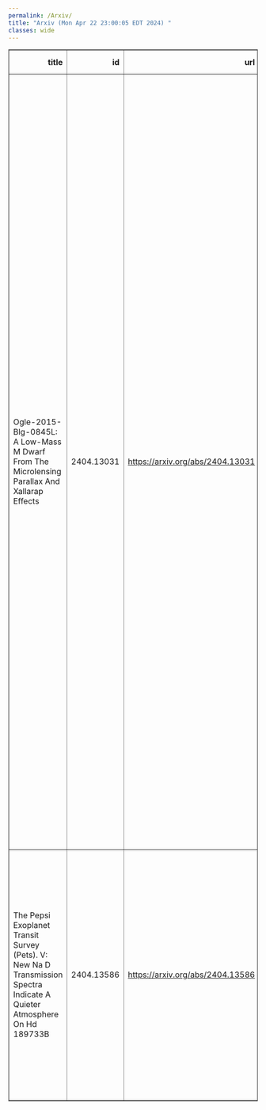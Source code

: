 ```yaml
---
permalink: /Arxiv/
title: "Arxiv (Mon Apr 22 23:00:05 EDT 2024) "
classes: wide
---
```

<table border="1" class="dataframe">
  <thead>
    <tr style="text-align: right;">
      <th>title</th>
      <th>id</th>
      <th>url</th>
      <th>authors</th>
      <th>Local Authors</th>
    </tr>
  </thead>
  <tbody>
    <tr>
      <td>Ogle-2015-Blg-0845L: A Low-Mass M Dwarf From The Microlensing Parallax   And Xallarap Effects</td>
      <td>2404.13031</td>
      <td><a href="https://arxiv.org/abs/2404.13031" target="_blank">https://arxiv.org/abs/2404.13031</a></td>
      <td>Zhecheng Hu, Wei Zhu, Andrew Gould, Andrzej Udalski, Takahiro Sumi, Ping Chen, Sebastiano Calchi Novati, Jennifer C. Yee, Charles A. Beichman, Geoffery Bryden, Sean Carey, Michael Fausnaugh, B. Scott Gaudi, Calen B. Henderson, Yossi Shvartzvald, Benjamin Wibking, Przemek Mróz, Jan Skowron, Radoslaw Poleski, Michaeł K. Szymański, Igor Soszynśki, Paweł Pietrukowicz, Szymon Kozłowski, Krzysztof Ulaczyk, Krzysztof A. Rybicki, Patryk Iwanek, Marcin Wrona, Mariusz Gromadzki, Fumio Abe, Richard Barry, David P. Bennett, Aparna Bhattacharya, Ian A. Bond, Hirosane Fujii, Akihiko Fukui, Ryusei Hamada, Yuki Hirao, Stela Ishitani Silva, Yoshitaka Itow, Rintaro Kirikawa, Naoki Koshimoto, Yutaka Matsubara, Shota Miyazaki, Yasushi Muraki, Greg Olmschenk, Clément Ranc, Nicholas J. Rattenbury, Yuki Satoh, Daisuke Suzuki, Mio Tomoyoshi, Paul. J. Tristram, Aikaterini Vandorou, Hibiki Yama, Kansuke Yamashita</td>
      <td>Andrew Gould, B. Scott Gaudi</td>
    </tr>
    <tr>
      <td>The Pepsi Exoplanet Transit Survey (Pets). V: New Na D Transmission   Spectra Indicate A Quieter Atmosphere On Hd 189733B</td>
      <td>2404.13586</td>
      <td><a href="https://arxiv.org/abs/2404.13586" target="_blank">https://arxiv.org/abs/2404.13586</a></td>
      <td>E. Keles, S. Czesla, K. Poppenhaeger, P. Hauschildt, T. A. Carroll, I. Ilyin, M. Baratella, M. Steffen, K. G. Strassmeier, A. S. Bonomo, B. S. Gaudi, T. Henning, M. C. Johnson, K. Molaverdikhani, V. Nascimbeni, J. Patience, A. Reiners, G. Scandariato, E. Schlawin, E. Shkolnik, D. Sicilia, A. Sozzetti, M. Mallonn, C. Veillet, J. Wang, F. Yan</td>
      <td>B. Scott Gaudi, Ji Wang, Marshall Johnson</td>
    </tr>
  </tbody>
</table>